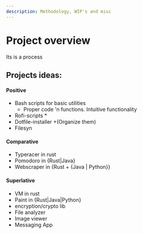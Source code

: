```yaml
---
description: Methodology, WIP's and misc
---
```


# Project overview

Its is a process





## Projects ideas:

#### Positive

* Bash scripts for basic utilities
  * Proper code 'n functions. Intuitive functionality
* Rofi-scripts
  *
* Dotfile-installer +(Organize them)
* Filesyn

#### Comparative

* Typeracer in rust
* Pomodoro in {Rust|Java}
* Webscraper in {Rust + {Java | Python\}}

#### Superlative

* VM in rust
* Paint in {Rust|Java|Python}
* encryption/crypto lib
* File analyzer
* Image viewer
* Messaging App

